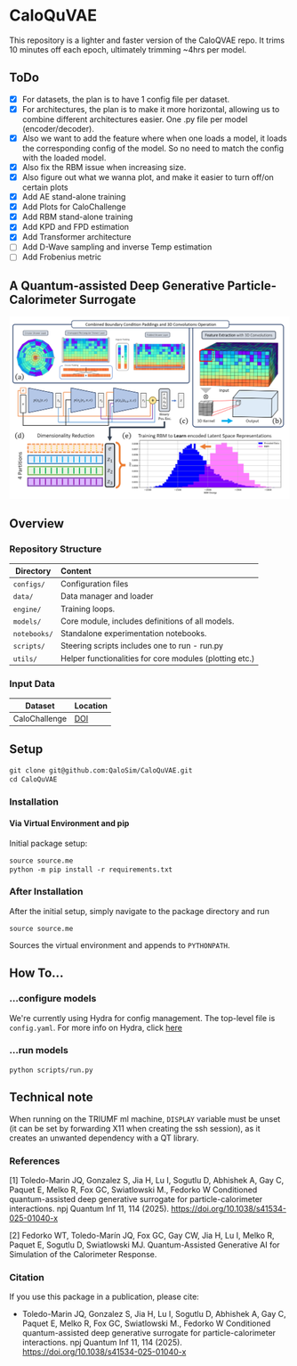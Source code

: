 # CaloQuVAE
This repository is a lighter and faster version of the CaloQVAE repo. It trims 10 minutes off each epoch, ultimately trimming ~4hrs per model.

## ToDo
- [x] For datasets, the plan is to have 1 config file per dataset.
- [x] For architectures, the plan is to make it more horizontal, allowing us to combine different architectures easier. One .py file per model (encoder/decoder).
- [x] Also we want to add the feature where when one loads a model, it loads the corresponding config of the model. So no need to match the config with the loaded model.
- [x] Also fix the RBM issue when increasing size.
- [x] Also figure out what we wanna plot, and make it easier to turn off/on certain plots
- [x] Add AE stand-alone training 
- [x] Add Plots for CaloChallenge
- [x] Add RBM stand-alone training
- [x] Add KPD and FPD estimation
- [x] Add Transformer architecture
- [ ] Add D-Wave sampling and inverse Temp estimation
- [ ] Add Frobenius metric

## A Quantum-assisted Deep Generative Particle-Calorimeter Surrogate
![](https://github.com/QaloSim/CaloQuVAE/blob/main/infographic.png)

## Overview
### Repository Structure


| Directory        | Content    | 
| ------------- |:-------------| 
| `configs/`      | Configuration files | 
| `data/` | Data manager and loader |
| `engine/`  | Training loops. |
| `models/` | Core module, includes definitions of all models.  |
| `notebooks/` | Standalone experimentation notebooks. |
| `scripts/` | Steering scripts includes one to run - run.py|
| `utils/` | Helper functionalities for core modules (plotting etc.) |

### Input Data

|  Dataset | Location |
| ------------- | ------------- |
| CaloChallenge  | [DOI](https://zenodo.org/records/6366271) |


## Setup
```
git clone git@github.com:QaloSim/CaloQuVAE.git
cd CaloQuVAE
```

### Installation
#### Via Virtual Environment and pip
Initial package setup:
```
source source.me
python -m pip install -r requirements.txt
```

### After Installation
After the initial setup, simply navigate to the package directory and run

```
source source.me
```
Sources the virtual environment and appends to `PYTHONPATH`.

## How To...

### ...configure models
We're currently using Hydra for config management. The top-level file is `config.yaml`. For more info on Hydra, click [here](https://hydra.cc/docs/tutorials/intro/)

### ...run models
```
python scripts/run.py
```

## Technical note
When running on the TRIUMF ml machine, `DISPLAY` variable must be unset (it can be set by forwarding X11 when creating the ssh session), as it creates an unwanted dependency with a QT library. 

### References
[1] Toledo-Marin JQ, Gonzalez S, Jia H, Lu I, Sogutlu D, Abhishek A, Gay C, Paquet E, Melko R, Fox GC, Swiatlowski M., Fedorko W Conditioned quantum-assisted deep generative surrogate for particle-calorimeter interactions. npj Quantum Inf 11, 114 (2025). https://doi.org/10.1038/s41534-025-01040-x

[2] Fedorko WT, Toledo-Marín JQ, Fox GC, Gay CW, Jia H, Lu I, Melko R, Paquet E, Sogutlu D, Swiatlowski MJ. Quantum-Assisted Generative AI for Simulation of the Calorimeter Response.

### Citation
If you use this package in a publication, please cite:
* Toledo-Marin JQ, Gonzalez S, Jia H, Lu I, Sogutlu D, Abhishek A, Gay C, Paquet E, Melko R, Fox GC, Swiatlowski M., Fedorko W Conditioned quantum-assisted deep generative surrogate for particle-calorimeter interactions. npj Quantum Inf 11, 114 (2025). https://doi.org/10.1038/s41534-025-01040-x